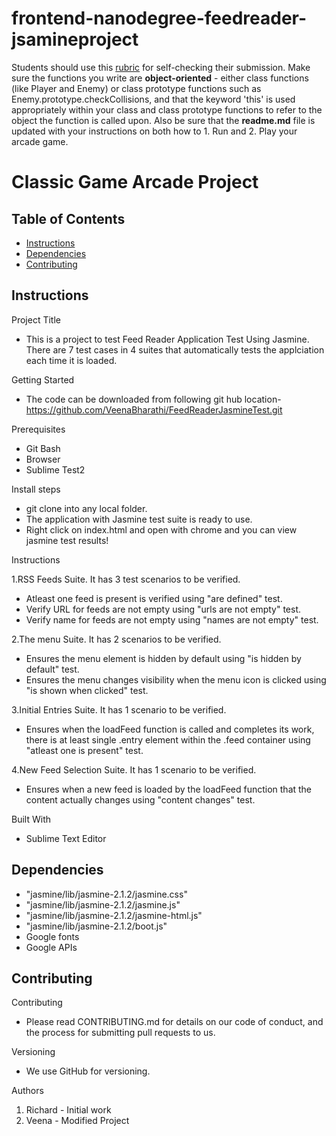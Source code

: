 frontend-nanodegree-feedreader-jsamineproject
===============================

Students should use this [rubric](https://review.udacity.com/#!/projects/2696458597/rubric) for self-checking their submission. Make sure the functions you write are **object-oriented** - either class functions (like Player and Enemy) or class prototype functions such as Enemy.prototype.checkCollisions, and that the keyword 'this' is used appropriately within your class and class prototype functions to refer to the object the function is called upon. Also be sure that the **readme.md** file is updated with your instructions on both how to 1. Run and 2. Play your arcade game.

# Classic Game Arcade Project

## Table of Contents

* [Instructions](#instructions)
* [Dependencies](#Dependencies)
* [Contributing](#contributing)

## Instructions

Project Title
* This is a project to test Feed Reader Application Test Using Jasmine. There are 7 test cases in 4 suites that automatically tests the applciation each time it is loaded.

Getting Started
* The code can be downloaded from following git hub location-
https://github.com/VeenaBharathi/FeedReaderJasmineTest.git

Prerequisites
* Git Bash
* Browser
* Sublime Test2

Install steps
* git clone <above repository> into any local folder.
* The application with Jasmine test suite is ready to use.
* Right click on index.html and open with chrome and you can view jasmine test results!

Instructions

1.RSS Feeds Suite. It has 3 test scenarios to be verified.
- Atleast one feed is present is verified using "are defined" test.
- Verify URL for feeds are not empty using "urls are not empty" test.
- Verify name for feeds are not empty using "names are not empty" test.

2.The menu Suite. It has 2 scenarios to be verified.
- Ensures the menu element is hidden by default using  "is hidden by default" test.
- Ensures the menu changes visibility when the menu icon is clicked using "is shown when clicked" test.

3.Initial Entries Suite. It has 1 scenario to be verified.
- Ensures when the loadFeed function is called and completes its work, there is at least single .entry element within the .feed container using 
  "atleast one is present" test.
  
4.New Feed Selection Suite. It has 1 scenario to be verified. 
-  Ensures when a new feed is loaded by the loadFeed function that the content actually changes using "content changes" test.

Built With
* Sublime Text Editor

## Dependencies
- "jasmine/lib/jasmine-2.1.2/jasmine.css"
- "jasmine/lib/jasmine-2.1.2/jasmine.js"
- "jasmine/lib/jasmine-2.1.2/jasmine-html.js"
- "jasmine/lib/jasmine-2.1.2/boot.js"
- Google fonts
- Google APIs


## Contributing

Contributing
* Please read CONTRIBUTING.md for details on our code of conduct, and the process for submitting pull requests to us.

Versioning
* We use GitHub for versioning.

Authors
1. Richard - Initial work
2. Veena - Modified Project

